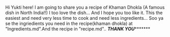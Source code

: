 Hi Yukti here!
    I am going to share you a recipe of Khaman Dhokla (A famous dish in North India!!) I too love the dish... And I hope you too like it. This the easiest and need very less time to cook and need less ingredients...
        Soo ya se the ingriedients you need in the recipe(khaman dhokla) at "Ingredients.md".And the recipe in "recipe.md"..
          *********************************THANK YOU****************************************
